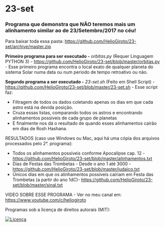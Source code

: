 # 23-set
### Programa que demonstra que NÃO teremos mais um alinhamento similar ao de 23/Setembro/2017 no céu! ###

Para baixar toda essa pasta: https://github.com/HelioGiroto/23-set/archive/master.zip

**Primeiro programa para ser executado -** *orbitas.py* 
(Requer Linguagem PYTHON 3) - https://github.com/HelioGiroto/23-set/blob/master/orbitas.py - 
Esse primeiro programa encontra o local exato de qualquer planeta do sistema Solar numa data ou num periodo de tempo retroativo ou não.

**Segundo programa a ser executado -** *23-set.sh* 
(Feito em Shell Script) - https://github.com/HelioGiroto/23-set/blob/master/23-set.sh - 
Esse script faz:
  - Filtragem de todos os dados coletando apenas os dias em que cada astro está na devida posição.
  - Cruza essas listas, comparando todos os astros e encontrando alinhamentos possíveis de cada grupo de planetas
  - E finalmente nos dá o resultado de quando esses alinhamentos cairão em dias de Rosh Hashana.


RESULTADOS (caso use Windows ou Mac, aqui há uma cópia dos arquivos processados pelo 2°. programa):
- Todos os alinhamentos possíveis conforme Apocalipse cap. 12 - https://github.com/HelioGiroto/23-set/blob/master/alinhamentos.txt
- Dias de Festas das Trombetas - Desde o ano 1 até 3000 - https://github.com/HelioGiroto/23-set/blob/master/judaico.txt
- Únicos dias em que os alinhamentos possíveis cairiam em Festa das Trombetas (a partir do ano 1dC)- https://github.com/HelioGiroto/23-set/blob/master/sinal.txt

VIDEO SOBRE ESSE PROGRAMA - Ver no meu canal em: https://www.youtube.com/c/heliogiroto

Programas sob a licença de direitos autorais (MIT):

<a href="https://github.com/HelioGiroto/23-set/blob/master/LICENSE" target="_blank"><img src="https://img.shields.io/badge/license-MIT-blue.svg?style=flat-square" alt="Licença"></a> 
